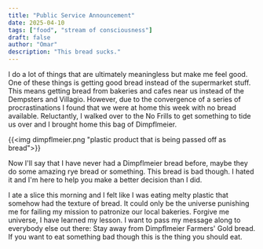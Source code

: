 ```yaml
---
title: "Public Service Announcement"
date: 2025-04-10
tags: ["food", "stream of consciousness"]
draft: false
author: "Omar"
description: "This bread sucks."
---
```


I do a lot of things that are ultimately meaningless but make me feel good. One of these things is getting good bread instead of the supermarket stuff. This means getting bread from bakeries and cafes near us instead of the Dempsters and Villagio. However, due to the convergence of a series of procrastinations I found that we were at home this week with no bread available. Reluctantly, I walked over to the No Frills to get something to tide us over and I brought home this bag of Dimpflmeier.

{{<img dimpflmeier.png "plastic product that is being passed off as bread">}}

Now I'll say that I have never had a Dimpflmeier bread before, maybe they do some amazing rye bread or something. This bread is bad though. I hated it and I'm here to help you make a better decision than I did.

I ate a slice this morning and I felt like I was eating melty plastic that somehow had the texture of bread. It could only be the universe  punishing me for failing my mission to patronize our local bakeries. Forgive me universe, I have learned my lesson. I want to pass my message along to everybody else out there: Stay away from Dimpflmeier Farmers' Gold bread. If you want to eat something bad though this is the thing you should eat.
